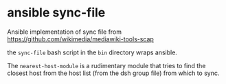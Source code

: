 # ansible sync-file

Ansible implementation of sync file from https://github.com/wikimedia/mediawiki-tools-scap

the `sync-file` bash script in the `bin` directory wraps ansible.

The `nearest-host-module` is a rudimentary module that tries to find the
closest host from the host list (from the dsh group file) from which to sync.
